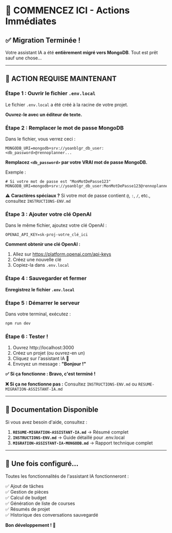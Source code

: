 # 🚀 COMMENCEZ ICI - Actions Immédiates

## ✅ Migration Terminée !

Votre assistant IA a été **entièrement migré vers MongoDB**. Tout est prêt sauf une chose...

---

## 🔴 ACTION REQUISE MAINTENANT

### Étape 1 : Ouvrir le fichier `.env.local`

Le fichier `.env.local` a été créé à la racine de votre projet.

**Ouvrez-le avec un éditeur de texte.**

### Étape 2 : Remplacer le mot de passe MongoDB

Dans le fichier, vous verrez ceci :

```env
MONGODB_URI=mongodb+srv://yoanblgr_db_user:<db_password>@rennoplanner...
```

**Remplacez `<db_password>` par votre VRAI mot de passe MongoDB.**

Exemple :
```env
# Si votre mot de passe est "MonMotDePasse123"
MONGODB_URI=mongodb+srv://yoanblgr_db_user:MonMotDePasse123@rennoplanner...
```

⚠️ **Caractères spéciaux ?** Si votre mot de passe contient `@`, `:`, `/`, etc., consultez `INSTRUCTIONS-ENV.md`

### Étape 3 : Ajouter votre clé OpenAI

Dans le même fichier, ajoutez votre clé OpenAI :

```env
OPENAI_API_KEY=sk-proj-votre_clé_ici
```

**Comment obtenir une clé OpenAI :**
1. Allez sur https://platform.openai.com/api-keys
2. Créez une nouvelle clé
3. Copiez-la dans `.env.local`

### Étape 4 : Sauvegarder et fermer

**Enregistrez le fichier `.env.local`**

### Étape 5 : Démarrer le serveur

Dans votre terminal, exécutez :

```bash
npm run dev
```

### Étape 6 : Tester !

1. Ouvrez http://localhost:3000
2. Créez un projet (ou ouvrez-en un)
3. Cliquez sur l'assistant IA 🤖
4. Envoyez un message : **"Bonjour !"**

**✅ Si ça fonctionne : Bravo, c'est terminé !**

**❌ Si ça ne fonctionne pas :** Consultez `INSTRUCTIONS-ENV.md` ou `RESUME-MIGRATION-ASSISTANT-IA.md`

---

## 📄 Documentation Disponible

Si vous avez besoin d'aide, consultez :

1. **`RESUME-MIGRATION-ASSISTANT-IA.md`** → Résumé complet
2. **`INSTRUCTIONS-ENV.md`** → Guide détaillé pour .env.local
3. **`MIGRATION-ASSISTANT-IA-MONGODB.md`** → Rapport technique complet

---

## 🎉 Une fois configuré...

Toutes les fonctionnalités de l'assistant IA fonctionneront :

✅ Ajout de tâches  
✅ Gestion de pièces  
✅ Calcul de budget  
✅ Génération de liste de courses  
✅ Résumés de projet  
✅ Historique des conversations sauvegardé  

**Bon développement ! 🚀**

